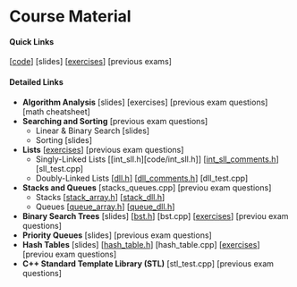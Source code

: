 # Course Material

#### Quick Links

[[code](code/)] [slides] [[exercises](exercises/)] [previous exams]

#### Detailed Links

* **Algorithm Analysis** [slides] [exercises] [previous exam questions] [math cheatsheet]
* **Searching and Sorting** [previous exam questions]
    * Linear & Binary Search [slides]
    * Sorting [slides]
* **Lists** [[exercises](exercises/list_exercises.md)] [previous exam questions]
    * Singly-Linked Lists [[int_sll.h][code/int_sll.h]] [[int_sll_comments.h](code/int_sll_comments.h)] [sll_test.cpp]
    * Doubly-Linked Lists [[dll.h](code/dll.h)] [[dll_comments.h](code/dll_comments.h)] [dll_test.cpp]
* **Stacks and Queues** [stacks_queues.cpp] [previou exam questions]
    * Stacks [[stack_array.h](code/stack_array.h)] [[stack_dll.h](code/stack_dll.h)]
    * Queues [[queue_array.h](code/queue_array.h)] [[queue_dll.h](code/queue_dll.h)]
* **Binary Search Trees** [slides] [[bst.h](code/bst.h)] [bst.cpp] [[exercises](exercises/bst_exercises.md)] [previou exam questions]
* **Priority Queues** [slides] [previous exam questions]
* **Hash Tables** [slides] [[hash_table.h](code/hash_table.h)] [hash_table.cpp] [[exercises](exercises/hashing_exercises.md)] [previou exam questions]
* **C++ Standard Template Library (STL)** [stl_test.cpp] [previous exam questions]
